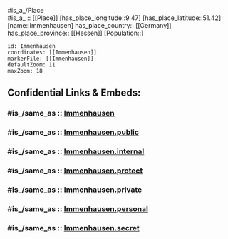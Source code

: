 ﻿---
confidential: public
isDeleted: false
location:
- 51.42
- 9.47
mapmarker: city
mapzoom:
- 7
- 12
SpocWebEntityId: 31103
tags:
- geo/City
type: City
---

#is_a_/Place  
#is_a_ :: [[Place]] 
[has_place_longitude::9.47] 
[has_place_latitude::51.42] 
[name::Immenhausen] 
has_place_country:: [[Germany]]  
has_place_province:: [[Hessen]] 
[Population::] 



```leaflet
id: Immenhausen
coordinates: [[Immenhausen]] 
markerFile: [[Immenhausen]] 
defaultZoom: 11 
maxZoom: 18
```


## Confidential Links & Embeds: 

### #is_/same_as :: [Immenhausen](/_Standards/Earth/Continent/Europe/Europe~Central/Germany/Germany~West/Hessen/counties~Hessen/Kassel-Kreis/cities~Kassel/Immenhausen.md) 

### #is_/same_as :: [Immenhausen.public](/_public/Earth/Continent/Europe/Europe~Central/Germany/Germany~West/Hessen/counties~Hessen/Kassel-Kreis/cities~Kassel/Immenhausen.public.md) 

### #is_/same_as :: [Immenhausen.internal](/_internal/Earth/Continent/Europe/Europe~Central/Germany/Germany~West/Hessen/counties~Hessen/Kassel-Kreis/cities~Kassel/Immenhausen.internal.md) 

### #is_/same_as :: [Immenhausen.protect](/_protect/Earth/Continent/Europe/Europe~Central/Germany/Germany~West/Hessen/counties~Hessen/Kassel-Kreis/cities~Kassel/Immenhausen.protect.md) 

### #is_/same_as :: [Immenhausen.private](/_private/Earth/Continent/Europe/Europe~Central/Germany/Germany~West/Hessen/counties~Hessen/Kassel-Kreis/cities~Kassel/Immenhausen.private.md) 

### #is_/same_as :: [Immenhausen.personal](/_personal/Earth/Continent/Europe/Europe~Central/Germany/Germany~West/Hessen/counties~Hessen/Kassel-Kreis/cities~Kassel/Immenhausen.personal.md) 

### #is_/same_as :: [Immenhausen.secret](/_secret/Earth/Continent/Europe/Europe~Central/Germany/Germany~West/Hessen/counties~Hessen/Kassel-Kreis/cities~Kassel/Immenhausen.secret.md)

